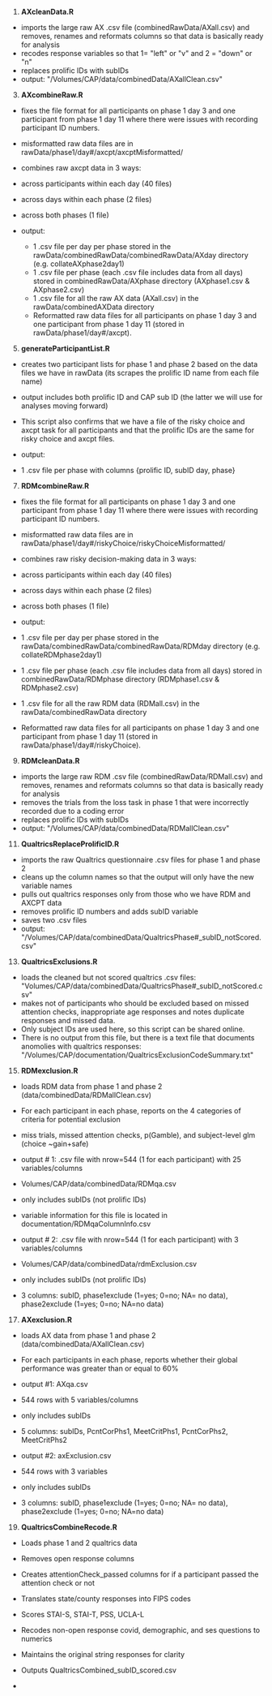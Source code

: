 1.  **AXcleanData.R**

-   imports the large raw AX .csv file (combinedRawData/AXall.csv) and removes, renames and reformats columns so that data is basically ready for analysis
-   recodes response variables so that 1= "left" or "v" and 2 = "down" or "n"
-   replaces prolific IDs with subIDs
-   output: "/Volumes/CAP/data/combinedData/AXallClean.csv"

3.  **AXcombineRaw.R**

-   fixes the file format for all participants on phase 1 day 3 and one participant from phase 1 day 11 where there were issues with recording participant ID numbers. 

-   misformatted raw data files are in rawData/phase1/day#/axcpt/axcptMisformatted/

-   combines raw axcpt data in 3 ways:

-   across participants within each day (40 files)
-   across days within each phase (2 files)
-   across both phases (1 file)

-   output: 

    -   1 .csv file per day per phase stored in the rawData/combinedRawData/combinedRawData/AXday directory (e.g. collateAXphase2day1)
    -   1 .csv file per phase (each .csv file includes data from all days) stored in combinedRawData/AXphase directory (AXphase1.csv & AXphase2.csv)
    -   1 .csv file for all the raw AX data (AXall.csv) in the rawData/combinedAXData directory
    -   Reformatted raw data files for all participants on phase 1 day 3 and one participant from phase 1 day 11 (stored in rawData/phase1/day#/axcpt).

5.  **generateParticipantList.R**

-   creates two participant lists for phase 1 and phase 2 based on the data files we have in rawData (its scrapes the prolific ID name from each file name)
-   output includes both prolific ID and CAP sub ID (the latter we will use for analyses moving forward)
-   This script also confirms that we have a file of the risky choice and axcpt task for all participants and that the prolific IDs are the same for risky choice and axcpt files.
-   output:

-   1 .csv file per phase with columns {prolific ID, subID day, phase}

7.  **RDMcombineRaw.R**

-   fixes the file format for all participants on phase 1 day 3 and one participant from phase 1 day 11 where there were issues with recording participant ID numbers. 

-   misformatted raw data files are in rawData/phase1/day#/riskyChoice/riskyChoiceMisformatted/

-   combines raw risky decision-making data in 3 ways:

-   across participants within each day (40 files)
-   across days within each phase (2 files)
-   across both phases (1 file)

-   output: 

-   1 .csv file per day per phase stored in the rawData/combinedRawData/combinedRawData/RDMday directory (e.g. collateRDMphase2day1)
-   1 .csv file per phase (each .csv file includes data from all days) stored in combinedRawData/RDMphase directory (RDMphase1.csv & RDMphase2.csv)
-   1 .csv file for all the raw RDM data (RDMall.csv) in the rawData/combinedRawData directory
-   Reformatted raw data files for all participants on phase 1 day 3 and one participant from phase 1 day 11 (stored in rawData/phase1/day#/riskyChoice).

9.  **RDMcleanData.R**

-   imports the large raw RDM .csv file (combinedRawData/RDMall.csv) and removes, renames and reformats columns so that data is basically ready for analysis
-   removes the trials from the loss task in phase 1 that were incorrectly recorded due to a coding error
-   replaces prolific IDs with subIDs
-   output: "/Volumes/CAP/data/combinedData/RDMallClean.csv"

11. **QualtricsReplaceProlificID.R**

-   imports the raw Qualtrics questionnaire .csv files for phase 1 and phase 2
-   cleans up the column names so that the output will only have the new variable names
-   pulls out qualtrics responses only from those who we have RDM and AXCPT data
-   removes prolific ID numbers and adds subID variable
-   saves two .csv files
-   output: "/Volumes/CAP/data/combinedData/QualtricsPhase#_subID_notScored.csv"

13. **QualtricsExclusions.R**

-   loads the cleaned but not scored qualtrics .csv files: "Volumes/CAP/data/combinedData/QualtricsPhase#_subID_notScored.csv"
-   makes not of participants who should be excluded based on missed attention checks, inappropriate age responses and notes duplicate responses and missed data.
-   Only subject IDs are used here, so this script can be shared online.
-   There is no output from this file, but there is a text file that documents anomolies with qualtrics responses: "/Volumes/CAP/documentation/QualtricsExclusionCodeSummary.txt"

15. **RDMexclusion.R**

-   loads RDM data from phase 1 and phase 2 (data/combinedData/RDMallClean.csv)
-   For each participant in each phase, reports on the 4 categories of criteria for potential exclusion

-   miss trials, missed attention checks, p(Gamble), and subject-level glm (choice ~gain+safe)

-   output # 1: .csv file with nrow=544 (1 for each participant) with 25 variables/columns

-   Volumes/CAP/data/combinedData/RDMqa.csv
-   only includes subIDs (not prolific IDs)
-   variable information for this file is located in documentation/RDMqaColumnInfo.csv

-   output # 2: .csv file with nrow=544 (1 for each participant) with 3 variables/columns

-   Volumes/CAP/data/combinedData/rdmExclusion.csv
-   only includes subIDs (not prolific IDs)
-   3 columns: subID, phase1exclude (1=yes; 0=no; NA= no data), phase2exclude (1=yes; 0=no; NA=no data)

17. **AXexclusion.R**

-   loads AX data from phase 1 and phase 2 (data/combinedData/AXallClean.csv)
-   For each participants in each phase, reports whether their global performance was greater than or equal to 60%
-   output #1: AXqa.csv

-   544 rows with 5 variables/columns
-   only includes subIDs 
-   5 columns: subIDs, PcntCorPhs1, MeetCritPhs1, PcntCorPhs2, MeetCritPhs2

-   output #2: axExclusion.csv

-   544 rows with 3 variables
-   only includes subIDs
-   3 columns: subID, phase1exclude (1=yes; 0=no; NA= no data), phase2exclude (1=yes; 0=no; NA=no data)

19. **QualtricsCombineRecode.R**

-   Loads phase 1 and 2 qualtrics data
-   Removes open response columns
-   Creates attentionCheck_passed columns for if a participant passed the attention check or not
-   Translates state/county responses into FIPS codes
-   Scores STAI-S, STAI-T, PSS, UCLA-L
-   Recodes non-open response covid, demographic, and ses questions to numerics

-   Maintains the original string responses for clarity

-   Outputs QualtricsCombined_subID_scored.csv

-
